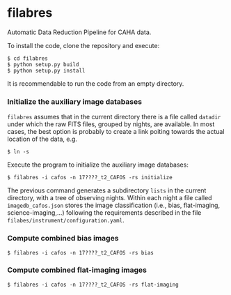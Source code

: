 # filabres

Automatic Data Reduction Pipeline for CAHA data.

To install the code, clone the repository and execute:
```
$ cd filabres
$ python setup.py build
$ python setup.py install
```

It is recommendable to run the code from an empty directory.

### Initialize the auxiliary image databases
`filabres` assumes that in the current directory there is a file called
`datadir` under which the raw FITS files, grouped by nights, are available.
In most cases, the best option is probably to create a link poiting towards
the actual location of the data, e.g.
```
$ ln -s 
```
Execute the program to initialize the auxiliary image databases:
```
$ filabres -i cafos -n 17????_t2_CAFOS -rs initialize
```
The previous command generates a subdirectory `lists` in the current
directory, with a tree of observing nights. Within each night a file called
`imagedb_cafos.json` stores the image classification (i.e., bias, flat-imaging,
science-imaging,...) following the requirements described in the file 
`filabes/instrument/configuration.yaml`.

### Compute combined bias images
```
$ filabres -i cafos -n 17????_t2_CAFOS -rs bias
```

### Compute combined flat-imaging images
```
$ filabres -i cafos -n 17????_t2_CAFOS -rs flat-imaging
```
